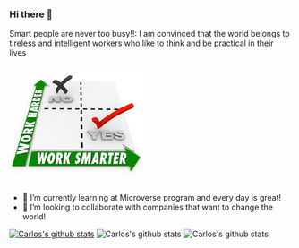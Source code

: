 ### Hi there 👋

Smart people are never too busy!!: I am convinced that the world belongs to tireless and intelligent workers who like to think and be practical in their lives

![Smart people are never too busy!](https://github.com/cgcarlosg/cgcarlosg/blob/main/worksmarter.jpg) 

- 🌱 I’m currently learning at Microverse program and every day is great!
- 👯  I’m looking to collaborate with companies that want to change the world!

[![Carlos's github stats](https://github-readme-stats.vercel.app/api?username=cgcarlosg)](https://github.com/cgcarlosg/github-readme-stats)
![Carlos's github stats](https://github-readme-stats.vercel.app/api?username=cgcarlosg&show_icons=true)
![Carlos's github stats](https://github-readme-stats.vercel.app/api?username=cgcarlosg&show_icons=true&theme=radical)



<!--
**cgcarlosg/cgcarlosg** is a ✨ _special_ ✨ repository because its `README.md` (this file) appears on your GitHub profile.

Here are some ideas to get you started:

- 🔭 I’m currently working on ...
- 🌱 I’m currently learning ...
- 👯 I’m looking to collaborate on ...
- 🤔 I’m looking for help with ...
- 💬 Ask me about ...
- 📫 How to reach me: ...
- 😄 Pronouns: ...
- ⚡ Fun fact: ...
-->

